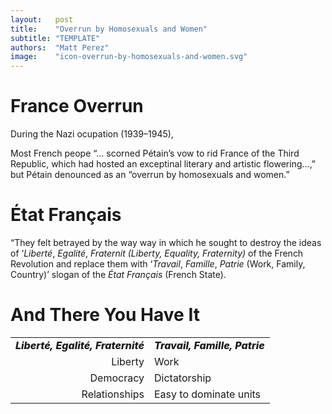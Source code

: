 ```yaml
---
layout:   post
title:    "Overrun by Homosexuals and Women"
subtitle: "TEMPLATE"
authors:  "Matt Perez"
image:    "icon-overrun-by-homosexuals-and-women.svg"
---
```


<div style='display:none; '>
 <p>France overrun by homosexuals and women (said by a Nazi Boss during the occupation of France).</p>
</div>

<h1>France Overrun</h1>
 <p>During the Nazi ocupation (1939–1945),
 <div class="_citation">
  <p>Most French peope &ldquo;&hellip; scorned P&eacute;tain&rsquo;s vow to rid France of the Third Republic, which had hosted an exceptinal literary and artistic flowering&hellip;,&rdquo; but P&eacute;tain denounced as an &ldquo;overrun by homosexuals and women.&rdquo;</p>
 </div>

<h1>&Eacute;tat Fran&ccedil;ais</h1>
 <div class="_citation">
  <p>&ldquo;They felt betrayed by the way way in which he sought to destroy the ideas of &lsquo;<em>Libert&eacute;</em>, <em>Egalit&eacute;</em>, <em>Fraternit (Liberty, Equality, Fraternity)</em> of the French Revolution and replace them with &lsquo;<em>Travail</em>, <em>Famille</em>, <em>Patrie</em> (Work, Family, Country)&rsquo; slogan of the <em>&Eacute;tat Fran&ccedil;ais</em> (French State).</p>
 </div>

<h1>And There You Have It</h1>
  <table style="background-color:light-gray; align:center; ">
   </tr>
   <tr>
    <td style="text-align:right; ">
     <span style="text-align:right; font-weight:800; ">
      <em>Libert&eacute;, Egalit&eacute;, Fraternit&eacute;</em>
     </span>
    </td>
    <td>
     <span style="text-align:left; font-weight:800; ">
      <em>Travail, Famille, Patrie</em>
     </span>
    </td>
   </tr>
   <tr>
    <td style="text-align:right; ">
     Liberty
    </td>
    <td style="text-align:left; ">
     Work
    </td>
   </tr>
   <tr>
    <td style="text-align:right; ">
     Democracy
    </td>
    <td style="text-align:left; ">
     Dictatorship
    </td>
   </tr>
   <tr>
    <td style="text-align:right; vertical-align:top; ">
     Relationships
    </td>
    <td style="text-align:left; ">
     Easy to dominate units
    </td>
   </tr> 
  </table>
  </p>
